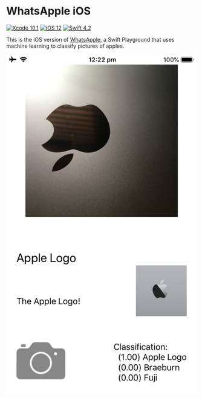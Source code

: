# WhatsApple iOS

[![Xcode 10.1](https://img.shields.io/badge/Xcode-10.1-brightgreen.svg)](https://developer.apple.com/documentation/xcode_release_notes/xcode_10_1_release_notes) [![iOS 12](https://img.shields.io/badge/iOS-12-brightgreen.svg)](https://www.apple.com/ios/ios-12/) [![Swift 4.2](https://img.shields.io/badge/Swift-4.2-brightgreen.svg)](https://swift.org/blog/swift-4-2-released/)

This is the iOS version of [WhatsApple](https://github.com/gg2001/WhatsApple), a Swift Playground that uses machine learning to classify pictures of apples.

![UI](screenshots/UI.PNG)

